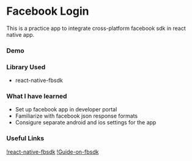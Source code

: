 # Facebook Login

This is a practice app to integrate cross-platform facebook sdk in react native app.

### Demo


### Library Used
* react-native-fbsdk

### What I have learned

* Set up facebook app in developer portal
* Familiarize with facebook json response formats
* Consigure separate android and ios settings for the app


### Useful Links
[!react-native-fbsdk](https://github.com/facebook/react-native-fbsdk)
[!Guide-on-fbsdk](https://medium.freecodecamp.com/installing-the-facebook-sdk-into-a-react-native-android-and-ios-app-69439bd97a99#.eus9bvo9c)
